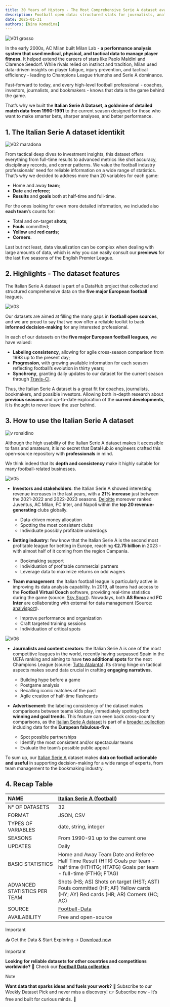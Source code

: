 ```yaml
---
title: 30 Years of History - The Most Comprehensive Serie A dataset available
description: Football open data: structured stats for journalists, analysts & managers - updated daily. 
date: 2025-01-31
authors: [Nina Komadina]
---
```



![V01 grosso](/assets/v01-grosso-italy-world-cup-2006-football.svg)

In the early 2000s, AC Milan built Milan Lab -  **a performance analysis system that used medical, physical, and tactical data to manage player fitness.** It helped extend the careers of stars like Paolo Maldini and Clarence Seedorf. While rivals relied on instinct and tradition, Milan used data-driven insights on player fatigue, injury prevention, and tactical efficiency - leading to Champions League triumphs and Serie A dominance.

Fast-forward to today, and every high-level football professional - coaches, investors, journalists, and bookmakers - knows that data is the game behind the game.

That’s why we built the **Italian Serie A Dataset, a goldmine of detailed match data from 1990-1991** to the current season designed for those who want to make smarter bets, sharper analyses, and better performance. 

## 1\. The Italian Serie A dataset identikit

![V02 maradona](/assets/v02-maradona-football-dios-italy-data.svg)

From tactical deep dives to investment insights, this dataset offers everything from full-time results to advanced metrics like shot accuracy, disciplinary records, and corner patterns. We value the football industry professionals’ need for reliable information on a wide range of statistics. That’s why we decided to address more than 20 variables for each game: 

* Home and away **team**;
* **Date** and **referee**;
* **Results** and **goals** both at half-time and full-time.

For the ones looking for even more detailed information, we included also **each team**’s counts for:

* Total and on-target **shots**;
* **Fouls** committed;
* **Yellow** and **red cards**;
* **Corners**.

Last but not least, data visualization can be complex when dealing with large amounts of data, which is why you can easily consult our **previews** for the last five seasons of the English Premier League.

## 2\. Highlights \- The dataset features

The Italian Serie A dataset is part of a DataHub project that collected and structured comprehensive data on the **five major European football** leagues.

![V03](/assets/v03-juventus-inter-milan-football-player-data.svg)

Our datasets are aimed at filling the many gaps in **football open sources**, and we are proud to say that we now offer a reliable toolkit to back **informed decision-making** for any interested professional.

In each of our datasets on the **five major European football leagues**, we have valued:

* **Labeling consistency**, allowing for agile cross-season comparison from 1993 up to the present day;
* **Progression**, with growing available information for each season reflecting football’s evolution in thirty years;
* **Synchrony**, granting daily updates to our dataset for the current season through [Travis-CI](https://www.travis-ci.com/).

Thus, the Italian Serie A dataset is a great fit for coaches, journalists, bookmakers, and possible investors. Allowing both in-depth research about **previous seasons** and up-to-date exploration of the **current developments**, it is thought to never leave the user behind.

## 3\. How to use the Italian Serie A dataset

![v ronaldino](/assets/v04-ronaldinho-football-milan-italy-data.svg)

Although the high usability of the Italian Serie A dataset makes it accessible to fans and amateurs, it is no secret that DataHub.io engineers crafted this open-source repository with **professionals** in mind.

We think indeed that its **depth and consistency** make it highly suitable for many football-related businesses.

![V05](/assets/v05-investors-serie-a-italy-soccer-board.svg)

* **Investors and stakeholders**: the Italian Serie A showed interesting revenue increases in the last years, with a **21% increase** just between the 2021-2022 and 2022-2023 seasons. [Deloitte](https://www.deloitte.com/uk/en/services/financial-advisory/analysis/deloitte-football-money-league.html) moreover ranked Juventus, AC Milan, FC Inter, and Napoli within the **top 20 revenue-generating** clubs globally.
  * Data-driven money allocation
  * Spotting the most consistent clubs
  * Individuate possibly profitable underdogs

* **Betting industry**: few know that the Italian Serie A is the second most profitable league for betting in Europe, reaching **€2.75 billion** in 2023 \- with almost half of it coming from the region Campania.
  * Bookmaking support
  * Individuation of profitable commercial partners
  * Leverage data to maximize returns on odd wagers

* **Team management**: the Italian football league is particularly active in improving its data analysis capability. In 2019, all teams had access to the **Football Virtual Coach** software, providing real-time statistics during the game (source: [Sky Sport](https://sport.sky.it/calcio/serie-a/2019/11/15/da-gennaio-sulle-panchine-di-a-il-virtual-coach)). Nowadays, both **AS Roma** and **FC Inter** are collaborating with external for data management (Source: [analyisport](https://analyisport.com/insights/how-are-data-and-analysis-used-in-serie-a/)).
  * Improve performance and organization
  * Craft targeted training sessions
  * Individuation of critical spots

![V06](/assets/v06-ranieri-rome-football-data-stats-ia.svg)

* **Journalists and content creators**: the Italian Serie A is one of the most competitive leagues in the world, recently having surpassed Spain in the UEFA ranking and aiming to have **two additional spots** for the next Champions League (source: [Tutto Atalanta](https://www.tuttoatalanta.com/champions-league/ranking-uefa-italia-in-fuga-sulla-spagna-obiettivo-due-posti-extra-in-champions-113024)). Its strong hinge on tactical aspects makes sound data crucial in crafting **engaging narratives**.
  * Building hype before a game
  * Postgame analysis
  * Recalling iconic matches of the past
  * Agile creation of half-time flashcards

* **Advertisement:** the labeling consistency of the dataset makes comparisons between teams kids play, immediately spotting both **winning and goal trends**. This feature can even back cross-country comparisons, as the [Italian Serie A dataset](https://datahub.io/core/italian-serie-a) is part of a [broader collection](https://datahub.io/blog/football-data-unleashed-your-next-level-toolkit) including data for the **European fabulous-five**.
  * Spot possible partnerships
  * Identify the most consistent and/or spectacular teams
  * Evaluate the team’s possible public appeal

To sum up, our [Italian Serie A](https://datahub.io/core/italian-serie-a) dataset makes **data on football actionable and useful** in supporting decision-making for a wide range of experts, from team management to the bookmaking industry.

## 4\. Recap Table

| NAME | [Italian Serie A (football)](https://datahub.io/core/italian-serie-a) |
| :---- | :---- |
| N° OF DATASETS | 32 |
| FORMAT | JSON, CSV |
| TYPES OF VARIABLES | date, string, integer |
| SEASONS | From 1990-91 up to the current one |
| UPDATES | Daily |
| BASIC STATISTICS | Home and Away Team Date and Referee Half Time Result (HTR) Goals per team \- half time (HTHTG; HTATG) Goals per team \- full-time (FTHG; FTAG)  |
| ADVANCED STATISTICS PER TEAM  | Shots (HS; AS) Shots on target (HST; AST) Fouls committed (HF; AF) Yellow cards (HY; AY) Red cards (HR; AR) Corners (HC; AC) |
| SOURCE | [Football-Data](http://www.football-data.co.uk/) |
| AVAILABILITY | Free and open-source |


>[!IMPORTANT]
> 📥 Get the Data & Start Exploring → [Download now](https://datahub.io/core/italian-serie-a)

>[!IMPORTANT]
> **Looking for reliable datasets for other countries and competitions worldwide?** 🔎 Check our [**Football Data collection**](https://datahub.io/blog/football-data-our-open-source-collection-of-worldwide-statistics)\.

>[!NOTE]
> **Want data that sparks ideas and fuels your work?**
> 📩 Subscribe to our Weekly Dataset Pick and never miss a discovery!
> 👉 Subscribe now – It’s free and built for curious minds. 🚀

